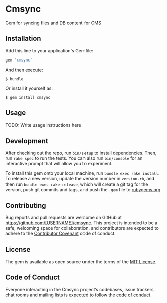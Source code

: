 # Cmsync

Gem for syncing files and DB content for CMS 

## Installation

Add this line to your application's Gemfile:

```ruby
gem 'cmsync'
```

And then execute:

    $ bundle

Or install it yourself as:

    $ gem install cmsync

## Usage

TODO: Write usage instructions here

## Development

After checking out the repo, run `bin/setup` to install dependencies. Then, run `rake spec` to run the tests. You can also run `bin/console` for an interactive prompt that will allow you to experiment.

To install this gem onto your local machine, run `bundle exec rake install`. To release a new version, update the version number in `version.rb`, and then run `bundle exec rake release`, which will create a git tag for the version, push git commits and tags, and push the `.gem` file to [rubygems.org](https://rubygems.org).

## Contributing

Bug reports and pull requests are welcome on GitHub at https://github.com/[USERNAME]/cmsync. This project is intended to be a safe, welcoming space for collaboration, and contributors are expected to adhere to the [Contributor Covenant](http://contributor-covenant.org) code of conduct.

## License

The gem is available as open source under the terms of the [MIT License](https://opensource.org/licenses/MIT).

## Code of Conduct

Everyone interacting in the Cmsync project’s codebases, issue trackers, chat rooms and mailing lists is expected to follow the [code of conduct](https://github.com/[USERNAME]/cmsync/blob/master/CODE_OF_CONDUCT.md).
